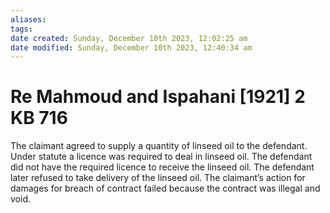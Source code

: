 ```yaml
---
aliases: 
tags: 
date created: Sunday, December 10th 2023, 12:02:25 am
date modified: Sunday, December 10th 2023, 12:40:34 am
---
```


# Re Mahmoud and Ispahani [1921] 2 KB 716

The claimant agreed to supply a quantity of linseed oil to the defendant. Under statute a licence was required to deal in linseed oil. The defendant did not have the required licence to receive the linseed oil. The defendant later refused to take delivery of the linseed oil. The claimant’s action for damages for breach of contract failed because the contract was illegal and void.
